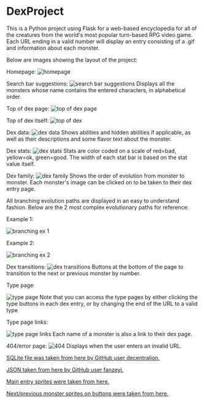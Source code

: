 # DexProject

This is a Python project using Flask for a web-based encyclopedia for all of the creatures from the world's most popular turn-based RPG video game. Each URL ending in a valid number will display an entry consisting of a .gif and information about each monster.


Below are images showing the layout of the project:

Homepage:
![homepage](https://user-images.githubusercontent.com/32882792/45837434-54b8ed80-bcdd-11e8-822b-4fcb755c8c1c.PNG)

Search bar suggestions:
![search bar suggestions](https://user-images.githubusercontent.com/32882792/45837526-8f228a80-bcdd-11e8-808d-c30bb64b858f.PNG)
Displays all the monsters whose name contains the entered characters, in alphabetical order.

Top of dex page:
![top of dex page](https://user-images.githubusercontent.com/32882792/45837530-90ec4e00-bcdd-11e8-8b6a-90b52fc798e1.PNG)


Top of dex itself:
![top of dex](https://user-images.githubusercontent.com/32882792/45837542-95186b80-bcdd-11e8-8ce1-31ec4c381189.PNG)

Dex data:
![dex data](https://user-images.githubusercontent.com/32882792/45837551-98135c00-bcdd-11e8-8c91-73b913c52cab.PNG)
Shows abilities and hidden abilities if applicable, as well as their descriptions and some flavor text about the monster.

Dex stats:
![dex stats](https://user-images.githubusercontent.com/32882792/45837553-9a75b600-bcdd-11e8-926a-5f6f2c2c6cbe.PNG)
Stats are color coded on a scale of red=bad, yellow=ok, green=good. The width of each stat bar is based on the stat value itself.

Dex family:
![dex family](https://user-images.githubusercontent.com/32882792/45837560-9d70a680-bcdd-11e8-8c1b-011519e22960.PNG)
Shows the order of evolution from monster to monster. Each monster's image can be clicked on to be taken to their dex entry page.

All branching evolution paths are displayed in an easy to understand fashion. Below are the 2 most complex evolutionary paths for reference:

Example 1:

![branching ex 1](https://user-images.githubusercontent.com/32882792/45838182-1ae8e680-bcdf-11e8-95d3-048e294286d9.PNG)


Example 2:

![branching ex 2](https://user-images.githubusercontent.com/32882792/45838190-1e7c6d80-bcdf-11e8-8292-bfb51d82c9b8.PNG)



Dex transitions:
![dex transitions](https://user-images.githubusercontent.com/32882792/45837568-a1042d80-bcdd-11e8-8320-0b6d8a6c5df1.PNG)
Buttons at the bottom of the page to transition to the next or previous monster by number.

Type page:

![type page](https://user-images.githubusercontent.com/32882792/45837573-a5304b00-bcdd-11e8-8845-02101707d9f5.PNG)
Note that you can access the type pages by either clicking the type buttons in each dex entry, or by changing the end of the URL to a valid type

Type page links:

![type page links](https://user-images.githubusercontent.com/32882792/45837585-a8c3d200-bcdd-11e8-9fb9-947158992875.PNG)
Each name of a monster is also a link to their dex page.

404/error page:
![404](https://user-images.githubusercontent.com/32882792/45837519-8a5dd680-bcdd-11e8-9ae2-7473828fd1ad.PNG)
Displays when the user enters an invalid URL.



<a href="https://github.com/decentralion/PokemonSQLTutorial/blob/master/pokedex.sqlite">SQLite file was taken from here by GitHub user decentralion.</a>

<a href="https://github.com/fanzeyi/Pokemon-DB/blob/master/pokedex.json">JSON taken from here by GitHub user fanzeyi.</a>

<a href="https://pokemon-trainer.com/wiki/sprite-sun-moon-animated/">Main entry sprites were taken from here.</a>

<a href="https://pokemondb.net/sprites">Next/previous monster sprites on buttons were taken from here.</a>

